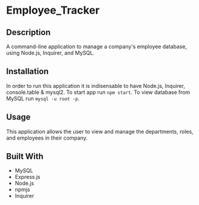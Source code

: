 # Employee_Tracker

## Description
A command-line application to manage a company's employee database, using Node.js, Inquirer, and MySQL.

## Installation
In order to run this application it is indisensable to have Node.js, Inquirer, console.table & mysql2. To start app run `npm start`. To view database from MySQL run `mysql -u root -p`.

## Usage
This application allows the user to view and manage the departments, roles, and employees in their company.

## Built With
* MySQL
* Express.js
* Node.js
* npmjs
* Inquirer